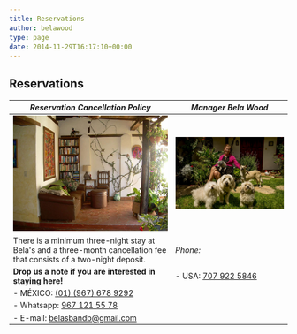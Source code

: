 ```yaml
---
title: Reservations
author: belawood
type: page
date: 2014-11-29T16:17:10+00:00
---
```

## Reservations

*Reservation Cancellation Policy* | *Manager Bela Wood*
----------------------------------|--------------------
![](couch-corner.jpg) | ![](CALENDARIO-9.jpg)
There is a minimum three-night stay at Bela's and a three-month cancellation fee that consists of a two-night deposit. | *Phone:*
**Drop us a note if you are interested in staying here!** | - USA: [707 922 5846](tel:7079225846)
 | - MÉXICO: [(01) (967) 678 9292](tel:9676789292)
 | - Whatsapp: [967 121 55 78](https://api.whatsapp.com/send?phone=5219671215578)
 | - E-mail: [belasbandb@gmail.com](mailto:belasbandb@gmail.com)
